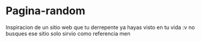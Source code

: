 # Pagina-random
Inspiracion de un sitio web que tu derrepente ya hayas visto en tu vida :v no busques ese sitio solo sirvio como referencia men 
